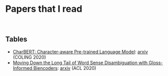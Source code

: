 # Papers that I read


<br>

## Tables

- [CharBERT: Character-aware Pre-trained Language Model](https://github.com/Huffon/that-i-read/blob/master/notes/charbert.md): [arxiv](https://arxiv.org/abs/2011.01513) (COLING 2020)
- [Moving Down the Long Tail of Word Sense Disambiguation with Gloss-Informed Biencoders](https://github.com/Huffon/that-i-read/blob/master/notes/gloss-bi-encoder.md): [arxiv](https://arxiv.org/abs/2005.02590) (ACL 2020)
